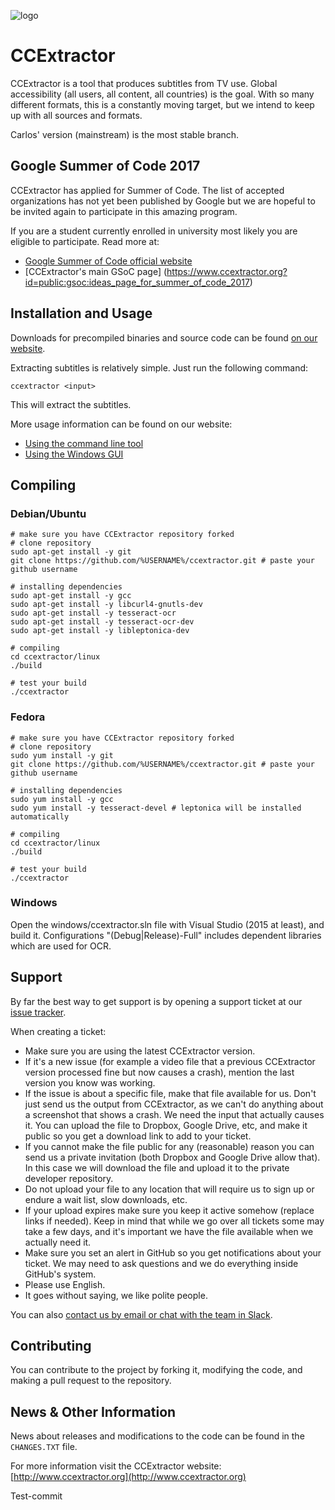 ![logo](https://avatars3.githubusercontent.com/u/7253637?v=3&s=100)
 
# CCExtractor


CCExtractor is a tool that produces subtitles from TV use. Global accessibility (all users, all content, all countries) is the goal. With so many different formats, this is a constantly moving target, but we intend to keep up with all sources and formats.

Carlos' version (mainstream) is the most stable branch.

## Google Summer of Code 2017
CCExtractor has applied for Summer of Code. The list of accepted organizations has not yet been published by Google but we are hopeful to be invited again to participate in this amazing program. 

If you are a student currently enrolled in university most likely you are eligible to participate. Read more at:  
- [Google Summer of Code official website ](https://summerofcode.withgoogle.com/)
- [CCExtractor's main GSoC page] (https://www.ccextractor.org?id=public:gsoc:ideas_page_for_summer_of_code_2017)


## Installation and Usage

Downloads for precompiled binaries and source code can be found [on our website](http://www.ccextractor.org?id=public:general:downloads).

Extracting subtitles is relatively simple. Just run the following command:

```ccextractor <input>```

This will extract the subtitles. 

More usage information can be found on our website:

- [Using the command line tool](http://www.ccextractor.org/doku.php?id=public:general:command_line_usage)
- [Using the Windows GUI](http://www.ccextractor.org/doku.php?id=public:general:win_gui_usage) 


## Compiling

### Debian/Ubuntu
    # make sure you have CCExtractor repository forked
    # clone repository
    sudo apt-get install -y git
    git clone https://github.com/%USERNAME%/ccextractor.git # paste your github username
    
    # installing dependencies
    sudo apt-get install -y gcc
    sudo apt-get install -y libcurl4-gnutls-dev
    sudo apt-get install -y tesseract-ocr
    sudo apt-get install -y tesseract-ocr-dev
    sudo apt-get install -y libleptonica-dev
    
    # compiling
    cd ccextractor/linux
    ./build
    
    # test your build
    ./ccextractor

### Fedora
    # make sure you have CCExtractor repository forked
    # clone repository
    sudo yum install -y git
    git clone https://github.com/%USERNAME%/ccextractor.git # paste your github username
    
    # installing dependencies
    sudo yum install -y gcc
    sudo yum install -y tesseract-devel # leptonica will be installed automatically
    
    # compiling
    cd ccextractor/linux
    ./build
    
    # test your build
    ./ccextractor

### Windows

Open the windows/ccextractor.sln file with Visual Studio (2015 at least), and build it. Configurations "(Debug|Release)-Full" includes dependent libraries which are used for OCR.

## Support

By far the best way to get support is by opening a support ticket at our [issue tracker](https://github.com/CCExtractor/ccextractor/issues). 

When creating a ticket:

- Make sure you are using the latest CCExtractor version.
- If it's a new issue (for example a video file that a previous CCExtractor version processed fine but now causes a crash), mention the last version you know was working.
- If the issue is about a specific file, make that file available for us. Don't just send us the output from CCExtractor, as we can't do anything about a screenshot that shows a crash. We need the input that actually causes it. You can upload the file to Dropbox, Google Drive, etc, and make it public so you get a download link to add to your ticket.
- If you cannot make the file public for any (reasonable) reason you can send us a private invitation (both Dropbox and Google Drive allow that). In this case we will download the file and upload it to the private developer repository.
- Do not upload your file to any location that will require us to sign up or endure a wait list, slow downloads, etc.
- If your upload expires make sure you keep it active somehow (replace links if needed). Keep in mind that while we go over all tickets some may take a few days, and it's important we have the file available when we actually need it.
- Make sure you set an alert in GitHub so you get notifications about your ticket. We may need to ask questions and we do everything inside GitHub's system.
- Please use English. 
- It goes without saying, we like polite people.

You can also [contact us by email or chat with the team in Slack](http://www.ccextractor.org/doku.php?id=public:general:support). 
    
## Contributing

You can contribute to the project by forking it, modifying the code, and making a pull request to the repository. 

## News & Other Information

News about releases and modifications to the code can be found in the `CHANGES.TXT` file. 

For more information visit the CCExtractor website: [http://www.ccextractor.org](http://www.ccextractor.org)

Test-commit
